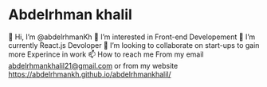 # Abdelrhman khalil
👋 Hi, I’m @abdelrhmanKh
👀 I’m interested in Front-end Developement
🌱 I’m currently React.js Devoloper
💞️ I’m looking to collaborate on start-ups to gain more Experince in work
📫 How to reach me From my email abdelrhmankhalil21@gmail.com or from my website https://abdelrhmankh.github.io/abdelrhmankhalil/
